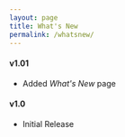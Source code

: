 ```yaml
---
layout: page
title: What's New
permalink: /whatsnew/
---
```

#### v1.01
- Added *What's New* page

#### v1.0 <br>
- Initial Release
